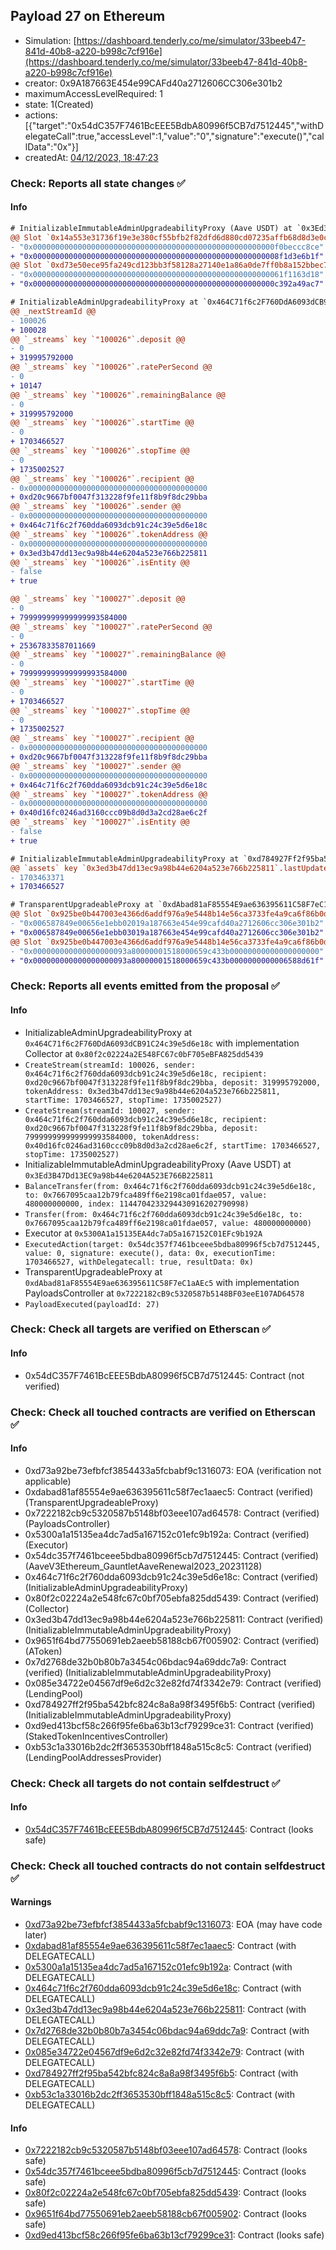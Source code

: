 ## Payload 27 on Ethereum

- Simulation: [https://dashboard.tenderly.co/me/simulator/33beeb47-841d-40b8-a220-b998c7cf916e](https://dashboard.tenderly.co/me/simulator/33beeb47-841d-40b8-a220-b998c7cf916e)
- creator: 0x9A187663E454e99CAFd40a2712606CC306e301b2
- maximumAccessLevelRequired: 1
- state: 1(Created)
- actions: [{"target":"0x54dC357F7461BcEEE5BdbA80996f5CB7d7512445","withDelegateCall":true,"accessLevel":1,"value":"0","signature":"execute()","callData":"0x"}]
- createdAt: [04/12/2023, 18:47:23](https://etherscan.io/tx/0x0ffa66d0a555d51063e94bf9856a3329753096f7bbe4b423f172b738999e428c)

### Check: Reports all state changes :white_check_mark:

#### Info


```diff
# InitializableImmutableAdminUpgradeabilityProxy (Aave USDT) at `0x3Ed3B47Dd13EC9a98b44e6204A523E766B225811`
@@ Slot `0x14a553e31736f19e3e380cf55bfb2f82dfd6d880cd07235affb68d8d3e0cac4d` @@
- "0x000000000000000000000000000000000000000000000000000000f0beccc8ce"
+ "0x0000000000000000000000000000000000000000000000000000008f1d3e6b1f"
@@ Slot `0xd73e50ece95fa249cd123bb3f58128a27140e1a86a0de7ff0b8a152bbec731ce` @@
- "0x00000000000000000000000000000000000000000000000000000061f1163d18"
+ "0x000000000000000000000000000000000000000000000000000000c392a49ac7"
```

```diff
# InitializableAdminUpgradeabilityProxy at `0x464C71f6c2F760DdA6093dCB91C24c39e5d6e18c` with implementation Collector at `0x80f2c02224a2E548FC67c0bF705eBFA825dd5439`
@@ _nextStreamId @@
- 100026
+ 100028
@@ `_streams` key `"100026"`.deposit @@
- 0
+ 319995792000
@@ `_streams` key `"100026"`.ratePerSecond @@
- 0
+ 10147
@@ `_streams` key `"100026"`.remainingBalance @@
- 0
+ 319995792000
@@ `_streams` key `"100026"`.startTime @@
- 0
+ 1703466527
@@ `_streams` key `"100026"`.stopTime @@
- 0
+ 1735002527
@@ `_streams` key `"100026"`.recipient @@
- 0x0000000000000000000000000000000000000000
+ 0xd20c9667bf0047f313228f9fe11f8b9f8dc29bba
@@ `_streams` key `"100026"`.sender @@
- 0x0000000000000000000000000000000000000000
+ 0x464c71f6c2f760dda6093dcb91c24c39e5d6e18c
@@ `_streams` key `"100026"`.tokenAddress @@
- 0x0000000000000000000000000000000000000000
+ 0x3ed3b47dd13ec9a98b44e6204a523e766b225811
@@ `_streams` key `"100026"`.isEntity @@
- false
+ true

@@ `_streams` key `"100027"`.deposit @@
- 0
+ 799999999999999993584000
@@ `_streams` key `"100027"`.ratePerSecond @@
- 0
+ 25367833587011669
@@ `_streams` key `"100027"`.remainingBalance @@
- 0
+ 799999999999999993584000
@@ `_streams` key `"100027"`.startTime @@
- 0
+ 1703466527
@@ `_streams` key `"100027"`.stopTime @@
- 0
+ 1735002527
@@ `_streams` key `"100027"`.recipient @@
- 0x0000000000000000000000000000000000000000
+ 0xd20c9667bf0047f313228f9fe11f8b9f8dc29bba
@@ `_streams` key `"100027"`.sender @@
- 0x0000000000000000000000000000000000000000
+ 0x464c71f6c2f760dda6093dcb91c24c39e5d6e18c
@@ `_streams` key `"100027"`.tokenAddress @@
- 0x0000000000000000000000000000000000000000
+ 0x40d16fc0246ad3160ccc09b8d0d3a2cd28ae6c2f
@@ `_streams` key `"100027"`.isEntity @@
- false
+ true

```

```diff
# InitializableImmutableAdminUpgradeabilityProxy at `0xd784927Ff2f95ba542BfC824c8a8a98F3495f6b5`
@@ `assets` key `0x3ed3b47dd13ec9a98b44e6204a523e766b225811`.lastUpdateTimestamp @@
- 1703463371
+ 1703466527

```

```diff
# TransparentUpgradeableProxy at `0xdAbad81aF85554E9ae636395611C58F7eC1aAEc5` with implementation PayloadsController at `0x7222182cB9c5320587b5148BF03eeE107AD64578`
@@ Slot `0x925be0b447003e4366d6addf976a9e5448b14e56ca3733fe4a9ca6f86b0dcbd5` @@
- "0x006587849e00656e1ebb02019a187663e454e99cafd40a2712606cc306e301b2"
+ "0x006587849e00656e1ebb03019a187663e454e99cafd40a2712606cc306e301b2"
@@ Slot `0x925be0b447003e4366d6addf976a9e5448b14e56ca3733fe4a9ca6f86b0dcbd6` @@
- "0x000000000000000000093a80000001518000659c433b00000000000000000000"
+ "0x000000000000000000093a80000001518000659c433b0000000000006588d61f"
```


### Check: Reports all events emitted from the proposal :white_check_mark:

#### Info

- InitializableAdminUpgradeabilityProxy at `0x464C71f6c2F760DdA6093dCB91C24c39e5d6e18c` with implementation Collector at `0x80f2c02224a2E548FC67c0bF705eBFA825dd5439`
- `CreateStream(streamId: 100026, sender: 0x464c71f6c2f760dda6093dcb91c24c39e5d6e18c, recipient: 0xd20c9667bf0047f313228f9fe11f8b9f8dc29bba, deposit: 319995792000, tokenAddress: 0x3ed3b47dd13ec9a98b44e6204a523e766b225811, startTime: 1703466527, stopTime: 1735002527)`
- `CreateStream(streamId: 100027, sender: 0x464c71f6c2f760dda6093dcb91c24c39e5d6e18c, recipient: 0xd20c9667bf0047f313228f9fe11f8b9f8dc29bba, deposit: 799999999999999993584000, tokenAddress: 0x40d16fc0246ad3160ccc09b8d0d3a2cd28ae6c2f, startTime: 1703466527, stopTime: 1735002527)`
- InitializableImmutableAdminUpgradeabilityProxy (Aave USDT) at `0x3Ed3B47Dd13EC9a98b44e6204A523E766B225811`
- `BalanceTransfer(from: 0x464c71f6c2f760dda6093dcb91c24c39e5d6e18c, to: 0x7667095caa12b79fca489ff6e2198ca01fdae057, value: 480000000000, index: 1144704233294430916202790998)`
- `Transfer(from: 0x464c71f6c2f760dda6093dcb91c24c39e5d6e18c, to: 0x7667095caa12b79fca489ff6e2198ca01fdae057, value: 480000000000)`
- Executor at `0x5300A1a15135EA4dc7aD5a167152C01EFc9b192A`
- `ExecutedAction(target: 0x54dc357f7461bceee5bdba80996f5cb7d7512445, value: 0, signature: execute(), data: 0x, executionTime: 1703466527, withDelegatecall: true, resultData: 0x)`
- TransparentUpgradeableProxy at `0xdAbad81aF85554E9ae636395611C58F7eC1aAEc5` with implementation PayloadsController at `0x7222182cB9c5320587b5148BF03eeE107AD64578`
- `PayloadExecuted(payloadId: 27)`

### Check: Check all targets are verified on Etherscan :white_check_mark:

#### Info

- 0x54dC357F7461BcEEE5BdbA80996f5CB7d7512445: Contract (not verified)

### Check: Check all touched contracts are verified on Etherscan :white_check_mark:

#### Info

- 0xd73a92be73efbfcf3854433a5fcbabf9c1316073: EOA (verification not applicable)
- 0xdabad81af85554e9ae636395611c58f7ec1aaec5: Contract (verified) (TransparentUpgradeableProxy)
- 0x7222182cb9c5320587b5148bf03eee107ad64578: Contract (verified) (PayloadsController)
- 0x5300a1a15135ea4dc7ad5a167152c01efc9b192a: Contract (verified) (Executor)
- 0x54dc357f7461bceee5bdba80996f5cb7d7512445: Contract (verified) (AaveV3Ethereum_GauntletAaveRenewal2023_20231128)
- 0x464c71f6c2f760dda6093dcb91c24c39e5d6e18c: Contract (verified) (InitializableAdminUpgradeabilityProxy)
- 0x80f2c02224a2e548fc67c0bf705ebfa825dd5439: Contract (verified) (Collector)
- 0x3ed3b47dd13ec9a98b44e6204a523e766b225811: Contract (verified) (InitializableImmutableAdminUpgradeabilityProxy)
- 0x9651f64bd77550691eb2aeeb58188cb67f005902: Contract (verified) (AToken)
- 0x7d2768de32b0b80b7a3454c06bdac94a69ddc7a9: Contract (verified) (InitializableImmutableAdminUpgradeabilityProxy)
- 0x085e34722e04567df9e6d2c32e82fd74f3342e79: Contract (verified) (LendingPool)
- 0xd784927ff2f95ba542bfc824c8a8a98f3495f6b5: Contract (verified) (InitializableImmutableAdminUpgradeabilityProxy)
- 0xd9ed413bcf58c266f95fe6ba63b13cf79299ce31: Contract (verified) (StakedTokenIncentivesController)
- 0xb53c1a33016b2dc2ff3653530bff1848a515c8c5: Contract (verified) (LendingPoolAddressesProvider)

### Check: Check all targets do not contain selfdestruct :white_check_mark:

#### Info

- [0x54dC357F7461BcEEE5BdbA80996f5CB7d7512445](https://etherscan.io/address/0x54dC357F7461BcEEE5BdbA80996f5CB7d7512445): Contract (looks safe)

### Check: Check all touched contracts do not contain selfdestruct :white_check_mark:

#### Warnings

- [0xd73a92be73efbfcf3854433a5fcbabf9c1316073](https://etherscan.io/address/0xd73a92be73efbfcf3854433a5fcbabf9c1316073): EOA (may have code later)
- [0xdabad81af85554e9ae636395611c58f7ec1aaec5](https://etherscan.io/address/0xdabad81af85554e9ae636395611c58f7ec1aaec5): Contract (with DELEGATECALL)
- [0x5300a1a15135ea4dc7ad5a167152c01efc9b192a](https://etherscan.io/address/0x5300a1a15135ea4dc7ad5a167152c01efc9b192a): Contract (with DELEGATECALL)
- [0x464c71f6c2f760dda6093dcb91c24c39e5d6e18c](https://etherscan.io/address/0x464c71f6c2f760dda6093dcb91c24c39e5d6e18c): Contract (with DELEGATECALL)
- [0x3ed3b47dd13ec9a98b44e6204a523e766b225811](https://etherscan.io/address/0x3ed3b47dd13ec9a98b44e6204a523e766b225811): Contract (with DELEGATECALL)
- [0x7d2768de32b0b80b7a3454c06bdac94a69ddc7a9](https://etherscan.io/address/0x7d2768de32b0b80b7a3454c06bdac94a69ddc7a9): Contract (with DELEGATECALL)
- [0x085e34722e04567df9e6d2c32e82fd74f3342e79](https://etherscan.io/address/0x085e34722e04567df9e6d2c32e82fd74f3342e79): Contract (with DELEGATECALL)
- [0xd784927ff2f95ba542bfc824c8a8a98f3495f6b5](https://etherscan.io/address/0xd784927ff2f95ba542bfc824c8a8a98f3495f6b5): Contract (with DELEGATECALL)
- [0xb53c1a33016b2dc2ff3653530bff1848a515c8c5](https://etherscan.io/address/0xb53c1a33016b2dc2ff3653530bff1848a515c8c5): Contract (with DELEGATECALL)

#### Info

- [0x7222182cb9c5320587b5148bf03eee107ad64578](https://etherscan.io/address/0x7222182cb9c5320587b5148bf03eee107ad64578): Contract (looks safe)
- [0x54dc357f7461bceee5bdba80996f5cb7d7512445](https://etherscan.io/address/0x54dc357f7461bceee5bdba80996f5cb7d7512445): Contract (looks safe)
- [0x80f2c02224a2e548fc67c0bf705ebfa825dd5439](https://etherscan.io/address/0x80f2c02224a2e548fc67c0bf705ebfa825dd5439): Contract (looks safe)
- [0x9651f64bd77550691eb2aeeb58188cb67f005902](https://etherscan.io/address/0x9651f64bd77550691eb2aeeb58188cb67f005902): Contract (looks safe)
- [0xd9ed413bcf58c266f95fe6ba63b13cf79299ce31](https://etherscan.io/address/0xd9ed413bcf58c266f95fe6ba63b13cf79299ce31): Contract (looks safe)

